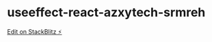 # useeffect-react-azxytech-srmreh

[Edit on StackBlitz ⚡️](https://stackblitz.com/edit/useeffect-react-azxytech-srmreh)